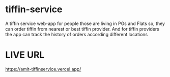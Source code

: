 # tiffin-service
A tiffin service web-app for people those are living in PGs and Flats so, they can order tiffin from nearest or best tiffin provider. And for tiffin providers the app can track the history of orders according different locations 

# LIVE URL

https://amit-tiffinservice.vercel.app/
